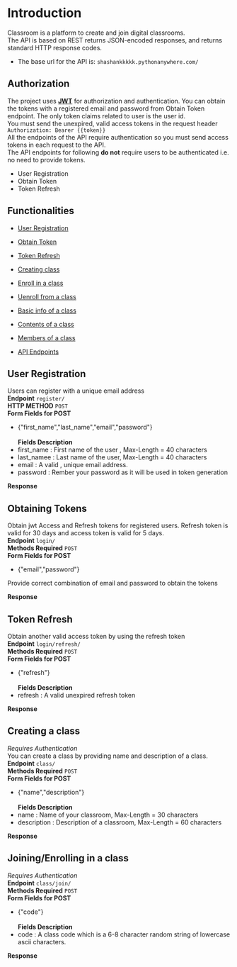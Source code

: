 # Introduction
Classroom is a platform to create and join digital classrooms.<br>
The API is based on REST returns JSON-encoded responses, and returns standard HTTP response codes.
* The base url for the API is: `shashankkkkk.pythonanywhere.com/`

## Authorization
The project uses **[JWT](https://jwt.io/)** for authorization and authentication. You can obtain the tokens with a registered email and password from Obtain Token endpoint. The only token claims related to user is the user id.<br>
You must send the unexpired, valid access tokens in the request header `Authorization: Bearer {{token}}`<br>
All the endpoints of the API require authentication so you must send access tokens in each request to the API.<br>
The API endpoints for following **do not** require users to be authenticated i.e. no need to provide tokens.
* User Registration
* Obtain Token
* Token Refresh

## Functionalities

* [User Registration]()
* [Obtain Token]()
* [Token Refresh]()
* [Creating class]()
* [Enroll in a class]()
* [Uenroll from a class]()
* [Basic info of a class]()
* [Contents of a class]()
* [Members of a class]()

* [API Endpoints]()

## User Registration
Users can register with a unique email address<br>
**Endpoint** `register/`<br>
**HTTP METHOD** `POST`<br>
**Form Fields for POST**
* {"first_name","last_name","email","password"}<br><br>
**Fields Description**
* first_name : First name of the user , Max-Length = 40 characters
* last_namee : Last name of the user, Max-Length = 40 characters
* email : A valid , unique email address.
* password : Rember your password as it will be used in token generation

**Response**


## Obtaining Tokens
Obtain jwt Access and Refresh tokens for registered users. Refresh token is valid for 30 days and access token is valid for 5 days.<br>
**Endpoint** `login/`<br>
**Methods Required** `POST`<br>
**Form Fields for POST**
* {"email","password"}

Provide correct combination of email and password to obtain the tokens

**Response**

## Token Refresh
Obtain another valid access token by using the refresh token<br>
**Endpoint** `login/refresh/`<br>
**Methods Required** `POST`<br>
**Form Fields for POST**
* {"refresh"}<br><br>
**Fields Description**
* refresh : A valid unexpired refresh token

**Response**

## Creating a class
*Requires Authentication*<br>
You can create a class by providing name and description of a class.<br>
**Endpoint** `class/`<br>
**Methods Required** `POST`<br>
**Form Fields for POST**
* {"name","description"}<br><br>
**Fields Description**
* name : Name of your classroom, Max-Length = 30 characters
* description : Description of a classroom, Max-Length = 60 characters

**Response**

## Joining/Enrolling in a class
*Requires Authentication*<br>
**Endpoint** `class/join/`<br>
**Methods Required** `POST`<br>
**Form Fields for POST**
* {"code"}<br><br>
**Fields Description**
* code : A class code which is a 6-8 character random string of lowercase ascii characters.

**Response**

